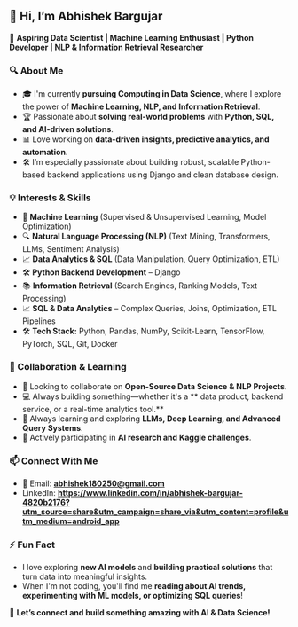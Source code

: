 ## 👋 Hi, I’m Abhishek Bargujar

🚀 **Aspiring Data Scientist | Machine Learning Enthusiast | Python Developer | NLP & Information Retrieval Researcher**

### 🔍 About Me
- 🎓 I'm currently **pursuing Computing in Data Science**, where I explore the power of **Machine Learning, NLP, and Information Retrieval**.
- 🏆 Passionate about **solving real-world problems** with **Python, SQL, and AI-driven solutions**.
- 📊 Love working on **data-driven insights, predictive analytics, and automation**.
- 🛠️ I’m especially passionate about building robust, scalable Python-based backend applications using Django and clean database design.

### 💡 Interests & Skills
- 🤖 **Machine Learning** (Supervised & Unsupervised Learning, Model Optimization)
- 🔍 **Natural Language Processing (NLP)** (Text Mining, Transformers, LLMs, Sentiment Analysis)
- 📈 **Data Analytics & SQL** (Data Manipulation, Query Optimization, ETL)
- 🛠️ **Python Backend Development** – Django
- 📚 **Information Retrieval** (Search Engines, Ranking Models, Text Processing)
- 📈 **SQL & Data Analytics** – Complex Queries, Joins, Optimization, ETL Pipelines
- 🛠️ **Tech Stack:** Python, Pandas, NumPy, Scikit-Learn, TensorFlow, PyTorch, SQL, Git, Docker

### 🤝 Collaboration & Learning
- 💞️ Looking to collaborate on **Open-Source Data Science & NLP Projects**.
- 💻 Always building something—whether it's a ** data product, backend service, or a real-time analytics tool.**
- 🧠 Always learning and exploring **LLMs, Deep Learning, and Advanced Query Systems**.
- 🔎 Actively participating in **AI research and Kaggle challenges**.

### 📫 Connect With Me
- 📧 Email: **abhishek180250@gmail.com**
- LinkedIn: **https://www.linkedin.com/in/abhishek-bargujar-4820b2176?utm_source=share&utm_campaign=share_via&utm_content=profile&utm_medium=android_app**


### ⚡ Fun Fact
- I love exploring **new AI models** and **building practical solutions** that turn data into meaningful insights.  
- When I'm not coding, you'll find me **reading about AI trends, experimenting with ML models, or optimizing SQL queries**!  

🚀 **Let’s connect and build something amazing with AI & Data Science!**  

